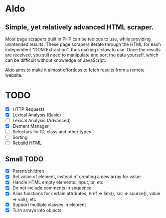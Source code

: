 # Aldo

Simple, yet relatively advanced HTML scraper.
---
Most page scrapers built in PHP can be tedious to use, while providing unintended results. These page scrapers iterate through the HTML
for each independent "DOM Extraction", thus making it slow to use. Once the results are received, you still need to manipulate and sort the data yourself, which can be difficult without knowledge of JavaScript.

Aldo aims to make it almost effortless to fetch results from a remote website.

# TODO
* [x] HTTP Requests
* [x] Lexical Analysis (Basic)
* [ ] Lexical Analysis (Advanced)
* [x] Element Manager
* [ ] Selectors for ID, class and other types
* [ ] Sorting
* [ ] Rebuild HTML

## Small TODO
* [x] Parent/children
* [x] Set value of element, instead of creating a new array for value
* [x] Handle HTML empty elements: input, br, etc
* [x] Do not include comments in sequence
* [x] Alias functions for certain attributes; href => link(), src => source(), value => val(), etc
* [x] Support multiple classes in element
* [x] Turn arrays into objects
